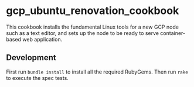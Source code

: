 # gcp_ubuntu_renovation_cookbook

This cookbook installs the fundamental Linux tools for a new GCP node such as a text editor, and sets up the node to be ready to serve container-based web application.

## Development

First run `bundle install` to install all the required RubyGems. Then run `rake` to execute the spec tests.
